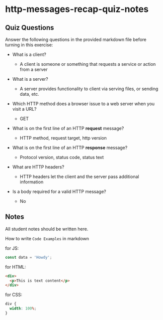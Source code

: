 # http-messages-recap-quiz-notes

## Quiz Questions

Answer the following questions in the provided markdown file before turning in this exercise:

- What is a client?

  - A client is someone or something that requests a service or action from a server

- What is a server?

  - A server provides functionality to client via serving files, or sending data, etc.

- Which HTTP method does a browser issue to a web server when you visit a URL?

  - GET

- What is on the first line of an HTTP **request** message?

  - HTTP method, request target, http version

- What is on the first line of an HTTP **response** message?

  - Protocol version, status code, status text

- What are HTTP headers?

  - HTTP headers let the client and the server pass additional information

- Is a body required for a valid HTTP message?
  - No

## Notes

All student notes should be written here.

How to write `Code Examples` in markdown

for JS:

```javascript
const data = 'Howdy';
```

for HTML:

```html
<div>
  <p>This is text content</p>
</div>
```

for CSS:

```css
div {
  width: 100%;
}
```
